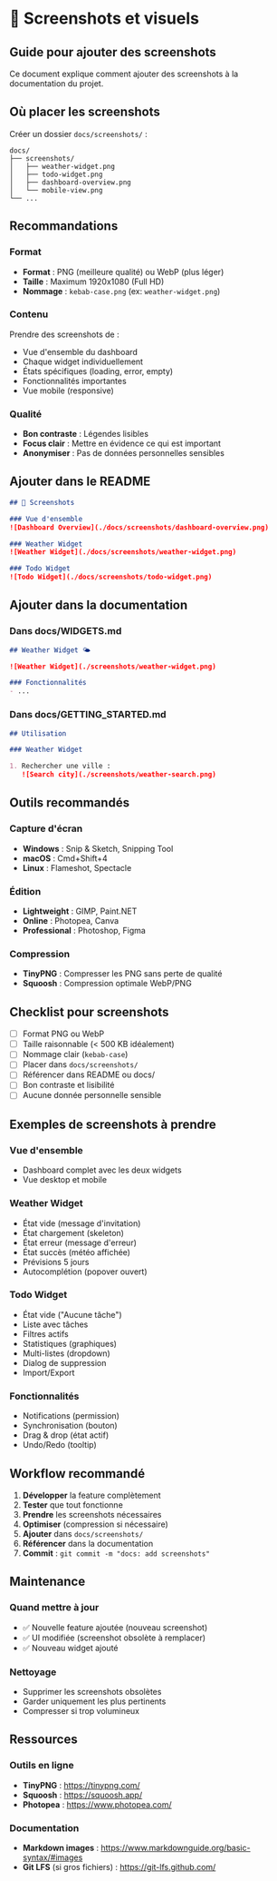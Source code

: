 # 📸 Screenshots et visuels

## Guide pour ajouter des screenshots

Ce document explique comment ajouter des screenshots à la documentation du projet.

## Où placer les screenshots

Créer un dossier `docs/screenshots/` :

```
docs/
├── screenshots/
│   ├── weather-widget.png
│   ├── todo-widget.png
│   ├── dashboard-overview.png
│   └── mobile-view.png
└── ...
```

## Recommandations

### Format

- **Format** : PNG (meilleure qualité) ou WebP (plus léger)
- **Taille** : Maximum 1920x1080 (Full HD)
- **Nommage** : `kebab-case.png` (ex: `weather-widget.png`)

### Contenu

Prendre des screenshots de :
- Vue d'ensemble du dashboard
- Chaque widget individuellement
- États spécifiques (loading, error, empty)
- Fonctionnalités importantes
- Vue mobile (responsive)

### Qualité

- **Bon contraste** : Légendes lisibles
- **Focus clair** : Mettre en évidence ce qui est important
- **Anonymiser** : Pas de données personnelles sensibles

## Ajouter dans le README

```markdown
## 📸 Screenshots

### Vue d'ensemble
![Dashboard Overview](./docs/screenshots/dashboard-overview.png)

### Weather Widget
![Weather Widget](./docs/screenshots/weather-widget.png)

### Todo Widget
![Todo Widget](./docs/screenshots/todo-widget.png)
```

## Ajouter dans la documentation

### Dans docs/WIDGETS.md

```markdown
## Weather Widget 🌤️

![Weather Widget](./screenshots/weather-widget.png)

### Fonctionnalités
- ...
```

### Dans docs/GETTING_STARTED.md

```markdown
## Utilisation

### Weather Widget

1. Rechercher une ville :
   ![Search city](./screenshots/weather-search.png)
```

## Outils recommandés

### Capture d'écran

- **Windows** : Snip & Sketch, Snipping Tool
- **macOS** : Cmd+Shift+4
- **Linux** : Flameshot, Spectacle

### Édition

- **Lightweight** : GIMP, Paint.NET
- **Online** : Photopea, Canva
- **Professional** : Photoshop, Figma

### Compression

- **TinyPNG** : Compresser les PNG sans perte de qualité
- **Squoosh** : Compression optimale WebP/PNG

## Checklist pour screenshots

- [ ] Format PNG ou WebP
- [ ] Taille raisonnable (< 500 KB idéalement)
- [ ] Nommage clair (`kebab-case`)
- [ ] Placer dans `docs/screenshots/`
- [ ] Référencer dans README ou docs/
- [ ] Bon contraste et lisibilité
- [ ] Aucune donnée personnelle sensible

## Exemples de screenshots à prendre

### Vue d'ensemble
- Dashboard complet avec les deux widgets
- Vue desktop et mobile

### Weather Widget
- État vide (message d'invitation)
- État chargement (skeleton)
- État erreur (message d'erreur)
- État succès (météo affichée)
- Prévisions 5 jours
- Autocomplétion (popover ouvert)

### Todo Widget
- État vide ("Aucune tâche")
- Liste avec tâches
- Filtres actifs
- Statistiques (graphiques)
- Multi-listes (dropdown)
- Dialog de suppression
- Import/Export

### Fonctionnalités
- Notifications (permission)
- Synchronisation (bouton)
- Drag & drop (état actif)
- Undo/Redo (tooltip)

## Workflow recommandé

1. **Développer** la feature complètement
2. **Tester** que tout fonctionne
3. **Prendre** les screenshots nécessaires
4. **Optimiser** (compression si nécessaire)
5. **Ajouter** dans `docs/screenshots/`
6. **Référencer** dans la documentation
7. **Commit** : `git commit -m "docs: add screenshots"`

## Maintenance

### Quand mettre à jour

- ✅ Nouvelle feature ajoutée (nouveau screenshot)
- ✅ UI modifiée (screenshot obsolète à remplacer)
- ✅ Nouveau widget ajouté

### Nettoyage

- Supprimer les screenshots obsolètes
- Garder uniquement les plus pertinents
- Compresser si trop volumineux

## Ressources

### Outils en ligne

- **TinyPNG** : https://tinypng.com/
- **Squoosh** : https://squoosh.app/
- **Photopea** : https://www.photopea.com/

### Documentation

- **Markdown images** : https://www.markdownguide.org/basic-syntax/#images
- **Git LFS** (si gros fichiers) : https://git-lfs.github.com/

